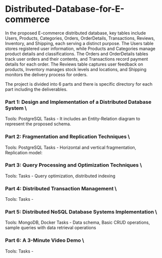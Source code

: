 # Distributed-Database-for-E-commerce

In the proposed E-commerce distributed database, key tables
include Users, Products, Categories, Orders, OrderDetails,
Transactions, Reviews, Inventory, and Shipping, each serving a
distinct purpose. The Users table stores registered user information,
while Products and Categories manage product details and
classifications. The Orders and OrderDetails tables track user
orders and their contents, and Transactions record payment details
for each order. The Reviews table captures user feedback on
products, Inventory manages stock levels and locations, and
Shipping monitors the delivery process for orders. 

The project is divided into 6 parts and there is specific directory for each part including the deliverables.

### Part 1: Design and Implementation of a Distributed Database System  \
Tools: PostgreSQL
Tasks - It includes an Entity-Relation diagram to represent the proposed schema.

### Part 2: Fragmentation and Replication Techniques \
Tools: PostgreSQL
Tasks - Horizontal and vertical fragmentation, Replication model: 

### Part 3: Query Processing and Optimization Techniques \
Tools: 
Tasks - Query optimization, distributed indexing


### Part 4: Distributed Transaction Management \
Tools: 
Tasks - 


### Part 5: Distributed NoSQL Database Systems Implementation \
Tools: MongoDB, Docker
Tasks - Data schema, Basic CRUD operations, sample queries with data retrieval operations

### Part 6: A 3-Minute Video Demo \
Tools: 
Tasks - 
